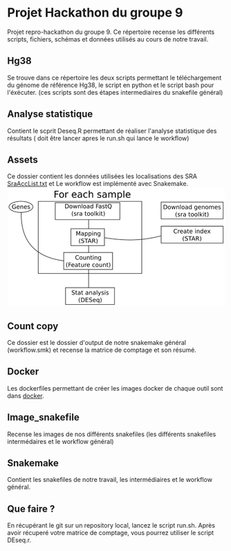 # Projet Hackathon du groupe 9

Projet repro-hackathon du groupe 9. Ce répertoire recense les différents scripts, fichiers, schémas et données utilisés au cours de notre travail. 


## Hg38

Se trouve dans ce répertoire les deux scripts permettant le téléchargement du génome de référence Hg38, le script en python et le script bash pour l'éxécuter. (ces scripts sont des étapes intermediaires du snakefile général)

## Analyse statistique

Contient le scprit Deseq.R permettant de réaliser l'analyse statistique des résultats ( doit être lancer apres le run.sh qui lance le workflow)

## Assets

Ce dossier contient les données utilisées les localisations des SRA [SraAccList.txt](SraAccList.txt) et Le workflow est implémenté avec Snakemake.
![Schema du workflow](assets/workflow.png?raw=true "Schema du workflow")

## Count copy

Ce dossier est le dossier d'output de notre snakemake général (workflow.smk) et recense la matrice de comptage et son résumé. 

## Docker

Les dockerfiles permettant de créer les images docker de chaque outil sont dans [docker](docker).

## Image_snakefile

Recense  les images de nos différents snakefiles (les différents snakefiles intermédaires et le workflow général)

## Snakemake

Contient les snakefiles de notre travail, les intermédiaires et le workflow général.


## Que faire ?

En récupérant le git sur un repository local, lancez le script run.sh. Après avoir récuperé votre matrice de comptage, vous pourrez utiliser le script DEseq.r.
